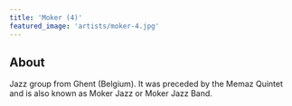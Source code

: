 ```yaml
---
title: 'Moker (4)'
featured_image: 'artists/moker-4.jpg'
---
```


## About

Jazz group from Ghent (Belgium). It was preceded by the Memaz Quintet and is also known as Moker Jazz or Moker Jazz Band.
